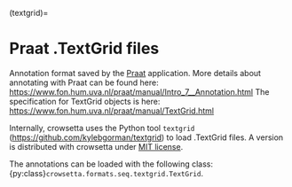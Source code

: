 (textgrid)=

# Praat .TextGrid files

Annotation format saved by the [Praat](https://www.fon.hum.uva.nl/praat/) application. 
More details about annotating with Praat can be found here:
<https://www.fon.hum.uva.nl/praat/manual/Intro_7__Annotation.html>
The specification for TextGrid objects is here: 
<https://www.fon.hum.uva.nl/praat/manual/TextGrid.html>

Internally, crowsetta uses the Python tool `textgrid`
(<https://github.com/kylebgorman/textgrid>) to load .TextGrid files. 
A version is distributed with crowsetta 
under [MIT license](https://github.com/kylebgorman/textgrid/blob/master/LICENSE).

The annotations can be loaded with the following class: 
{py:class}`crowsetta.formats.seq.textgrid.TextGrid`.

